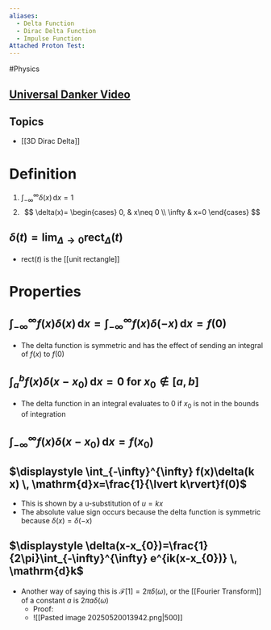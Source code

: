```yaml
---
aliases:
  - Delta Function
  - Dirac Delta Function
  - Impulse Function
Attached Proton Test:
---
```

#Physics
## [Universal Danker Video](https://www.youtube.com/watch?v=Y8y965ZAmQE)
## Topics
* [[3D Dirac Delta]]
# Definition
1. $\displaystyle \int_{-\infty}^{\infty} \delta(x) \, \mathrm{d}x=1$
2. $$
\delta(x)=
\begin{cases}
0, & x\neq 0 \\
\infty  & x=0
\end{cases}
$$
## $\displaystyle \delta(t)=\lim_{ \Delta \to 0 }\text{rect}_{\Delta}(t)$
* $\displaystyle \text{rect}(t)$ is the [[unit rectangle]]
# Properties
## $\displaystyle \int_{-\infty}^{\infty}f(x)\delta(x)  \, \mathrm{d}x=\int_{-\infty}^{\infty}f(x)\delta(-x)  \, \mathrm{d}x=f(0)$
* The delta function is symmetric and has the effect of sending an integral of $\displaystyle f(x)$ to $\displaystyle f(0)$
## $\displaystyle \int_{a}^{b} f(x)\delta(x-x_{0}) \, \mathrm{d}x=0 \text{ for } x_{0} \notin [a,b]$
* The delta function in an integral evaluates to 0 if $\displaystyle x_{0}$ is not in the bounds of integration
## $\displaystyle \int_{-\infty}^{\infty} f(x)\delta(x-x_{0}) \, \mathrm{d}x=f(x_{0})$
## $\displaystyle \int_{-\infty}^{\infty} f(x)\delta(k x) \, \mathrm{d}x=\frac{1}{\lvert k\rvert}f(0)$
* This is shown by a u-substitution of $\displaystyle u=kx$
* The absolute value sign occurs because the delta function is symmetric because $\displaystyle \delta(x)=\delta(-x)$
## $\displaystyle \delta(x-x_{0})=\frac{1}{2\pi}\int_{-\infty}^{\infty} e^{ik(x-x_{0})} \, \mathrm{d}k$
* Another way of saying this is $\displaystyle \mathcal{F}[1]=2\pi \delta(\omega)$, or the [[Fourier Transform]] of a constant $\displaystyle a$ is $\displaystyle 2\pi a\delta(\omega)$
	* Proof:
	* ![[Pasted image 20250520013942.png|500]]